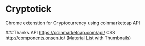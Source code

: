 # Cryptotick
Chrome extenstion for Cryptocurrency using coinmarketcap API

###Thanks
API https://coinmarketcap.com/api/
CSS http://components.onsen.io/ (Material List with Thumbnails)
